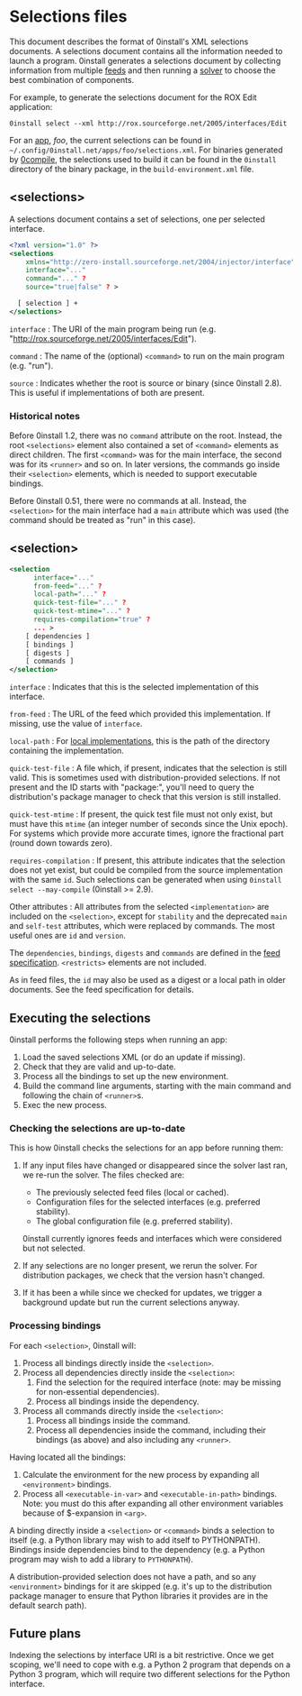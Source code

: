 # Selections files

This document describes the format of 0install's XML selections documents. A selections document contains all the information needed to launch a program. 0install generates a selections document by collecting information from multiple [feeds](feed.md) and then running a [solver](../developers/solver.md) to choose the best combination of components.

For example, to generate the selections document for the ROX Edit application:

```shell
0install select --xml http://rox.sourceforge.net/2005/interfaces/Edit
```

For an [app](../details/apps.md), _foo_, the current selections can be found in `~/.config/0install.net/apps/foo/selections.xml`. For binaries generated by [0compile](../tools/0compile/index.md), the selections used to build it can be found in the `0install` directory of the binary package, in the `build-environment.xml` file.

## <selections\>

A selections document contains a set of selections, one per selected interface.

```xml
<?xml version="1.0" ?>
<selections
    xmlns="http://zero-install.sourceforge.net/2004/injector/interface"
    interface="..."
    command="..." ?
    source="true|false" ? >

  [ selection ] +
</selections>
```

`interface`
: The URI of the main program being run (e.g. "http://rox.sourceforge.net/2005/interfaces/Edit").

`command`
: The name of the (optional) `<command>` to run on the main program (e.g. "run").

`source`
: Indicates whether the root is source or binary (since 0install 2.8). This is useful if implementations of both are present.

### Historical notes

Before 0install 1.2, there was no `command` attribute on the root. Instead, the root `<selections>` element also contained a set of `<command>` elements as direct children. The first `<command>` was for the main interface, the second was for its `<runner>` and so on. In later versions, the commands go inside their `<selection>` elements, which is needed to support executable bindings.

Before 0install 0.51, there were no commands at all. Instead, the `<selection>` for the main interface had a `main` attribute which was used (the command should be treated as "run" in this case).

## <selection\>

```xml
<selection
      interface="..."
      from-feed="..." ?
      local-path="..." ?
      quick-test-file="..." ?
      quick-test-mtime="..." ?
      requires-compilation="true" ?
      ... >
    [ dependencies ]
    [ bindings ]
    [ digests ]
    [ commands ]
</selection>
```

`interface`
: Indicates that this is the selected implementation of this interface.

`from-feed`
: The URL of the feed which provided this implementation. If missing, use the value of `interface`.

`local-path`
: For [local implementations](../packaging/local-feeds.md), this is the path of the directory containing the implementation.

`quick-test-file`
: A file which, if present, indicates that the selection is still valid. This is sometimes used with distribution-provided selections. If not present and the ID starts with "package:", you'll need to query the distribution's package manager to check that this version is still installed.

`quick-test-mtime`
: If present, the quick test file must not only exist, but must have this `mtime` (an integer number of seconds since the Unix epoch).
For systems which provide more accurate times, ignore the fractional part (round down towards zero).

`requires-compilation`
: If present, this attribute indicates that the selection does not yet exist, but could be compiled from the source implementation with the same `id`. Such selections can be generated when using `0install select --may-compile` (0install >= 2.9).

Other attributes
: All attributes from the selected `<implementation>` are included on the `<selection>`, except for `stability` and the deprecated `main` and `self-test` attributes, which were replaced by commands. The most useful ones are `id` and `version`.

The `dependencies`, `bindings`, `digests` and `commands` are defined in the [feed specification](feed.md). `<restricts>` elements are not included.

As in feed files, the `id` may also be used as a digest or a local path in older documents. See the feed specification for details.

## Executing the selections

0install performs the following steps when running an app:

1.  Load the saved selections XML (or do an update if missing).
2.  Check that they are valid and up-to-date.
3.  Process all the bindings to set up the new environment.
4.  Build the command line arguments, starting with the main command and following the chain of `<runner>`s.
5.  Exec the new process.

### Checking the selections are up-to-date

This is how 0install checks the selections for an app before running them:

1.  If any input files have changed or disappeared since the solver last ran, we re-run the solver. The files checked are:
    
    -   The previously selected feed files (local or cached).
    -   Configuration files for the selected interfaces (e.g. preferred stability).
    -   The global configuration file (e.g. preferred stability).
    
    0install currently ignores feeds and interfaces which were considered but not selected.
    
2.  If any selections are no longer present, we rerun the solver. For distribution packages, we check that the version hasn't changed.
    
3.  If it has been a while since we checked for updates, we trigger a background update but run the current selections anyway.
    

### Processing bindings

For each `<selection>`, 0install will:

1.  Process all bindings directly inside the `<selection>`.
2.  Process all dependencies directly inside the `<selection>`:
    1.  Find the selection for the required interface (note: may be missing for non-essential dependencies).
    2.  Process all bindings inside the dependency.
3.  Process all commands directly inside the `<selection>`:
    1.  Process all bindings inside the command.
    2.  Process all dependencies inside the command, including their bindings (as above) and also including any `<runner>`.

Having located all the bindings:

1.  Calculate the environment for the new process by expanding all `<environment>` bindings.
2.  Process all `<executable-in-var>` and `<executable-in-path>` bindings. Note: you must do this after expanding all other environment variables because of $-expansion in `<arg>`.

A binding directly inside a `<selection>` or `<command>` binds a selection to itself (e.g. a Python library may wish to add itself to PYTHONPATH). Bindings inside dependencies bind to the dependency (e.g. a Python program may wish to add a library to `PYTHONPATH`).

A distribution-provided selection does not have a path, and so any `<environment>` bindings for it are skipped (e.g. it's up to the distribution package manager to ensure that Python libraries it provides are in the default search path).

## Future plans

Indexing the selections by interface URI is a bit restrictive. Once we get scoping, we'll need to cope with e.g. a Python 2 program that depends on a Python 3 program, which will require two different selections for the Python interface.
